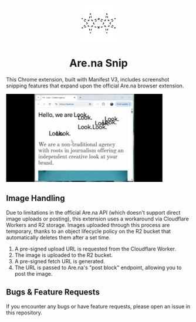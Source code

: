 <div align="center">
  <img src="img/logo.png" alt="Image description" width="100"/>
  <h1>Are.na Snip</h1>
</div>

This Chrome extension, built with Manifest V3, includes screenshot snipping features that expand upon the official Are.na browser extension.

![demo](./gif/demo.gif)


## Image Handling

Due to limitations in the official Are.na API (which doesn't support direct image uploads or posting), this extension uses a workaround via Cloudflare Workers and R2 storage. Images uploaded through this process are temporary, thanks to an object lifecycle policy on the R2 bucket that automatically deletes them after a set time.

1. A pre-signed upload URL is requested from the Cloudflare Worker.
2. The image is uploaded to the R2 bucket.
3. A pre-signed fetch URL is generated.
4. The URL is passed to Are.na's "post block" endpoint, allowing you to post the image.

## Bugs & Feature Requests
If you encounter any bugs or have feature requests, please open an issue in this repository.